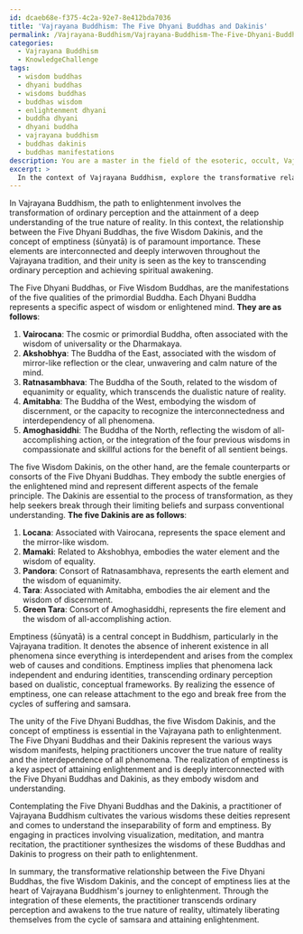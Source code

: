 ```yaml
---
id: dcaeb68e-f375-4c2a-92e7-8e412bda7036
title: 'Vajrayana Buddhism: The Five Dhyani Buddhas and Dakinis'
permalink: /Vajrayana-Buddhism/Vajrayana-Buddhism-The-Five-Dhyani-Buddhas-and-Dakinis/
categories:
  - Vajrayana Buddhism
  - KnowledgeChallenge
tags:
  - wisdom buddhas
  - dhyani buddhas
  - wisdoms buddhas
  - buddhas wisdom
  - enlightenment dhyani
  - buddha dhyani
  - dhyani buddha
  - vajrayana buddhism
  - buddhas dakinis
  - buddhas manifestations
description: You are a master in the field of the esoteric, occult, Vajrayana Buddhism and Education. You are a writer of tests, challenges, books and deep knowledge on Vajrayana Buddhism for initiates and students to gain deep insights and understanding from. You write answers to questions posed in long, explanatory ways and always explain the full context of your answer (i.e., related concepts, formulas, examples, or history), as well as the step-by-step thinking process you take to answer the challenges. Be rigorous and thorough, and summarize the key themes, ideas, and conclusions at the end.
excerpt: >
  In the context of Vajrayana Buddhism, explore the transformative relationship between the Five Dhyani Buddhas, the five Wisdom Dakinis, and the concept of emptiness (\u015B\u016Bnyat\u0101), illustrating how the unity of these elements contributes to transcend ordinary perception and attain enlightenment.
---
```

In Vajrayana Buddhism, the path to enlightenment involves the transformation of ordinary perception and the attainment of a deep understanding of the true nature of reality. In this context, the relationship between the Five Dhyani Buddhas, the five Wisdom Dakinis, and the concept of emptiness (śūnyatā) is of paramount importance. These elements are interconnected and deeply interwoven throughout the Vajrayana tradition, and their unity is seen as the key to transcending ordinary perception and achieving spiritual awakening.

The Five Dhyani Buddhas, or Five Wisdom Buddhas, are the manifestations of the five qualities of the primordial Buddha. Each Dhyani Buddha represents a specific aspect of wisdom or enlightened mind. **They are as follows**:
1. **Vairocana**: The cosmic or primordial Buddha, often associated with the wisdom of universality or the Dharmakaya.
2. **Akshobhya**: The Buddha of the East, associated with the wisdom of mirror-like reflection or the clear, unwavering and calm nature of the mind.
3. **Ratnasambhava**: The Buddha of the South, related to the wisdom of equanimity or equality, which transcends the dualistic nature of reality.
4. **Amitabha**: The Buddha of the West, embodying the wisdom of discernment, or the capacity to recognize the interconnectedness and interdependency of all phenomena.
5. **Amoghasiddhi**: The Buddha of the North, reflecting the wisdom of all-accomplishing action, or the integration of the four previous wisdoms in compassionate and skillful actions for the benefit of all sentient beings.

The five Wisdom Dakinis, on the other hand, are the female counterparts or consorts of the Five Dhyani Buddhas. They embody the subtle energies of the enlightened mind and represent different aspects of the female principle. The Dakinis are essential to the process of transformation, as they help seekers break through their limiting beliefs and surpass conventional understanding. **The five Dakinis are as follows**:
1. **Locana**: Associated with Vairocana, represents the space element and the mirror-like wisdom.
2. **Mamaki**: Related to Akshobhya, embodies the water element and the wisdom of equality.
3. **Pandora**: Consort of Ratnasambhava, represents the earth element and the wisdom of equanimity.
4. **Tara**: Associated with Amitabha, embodies the air element and the wisdom of discernment.
5. **Green Tara**: Consort of Amoghasiddhi, represents the fire element and the wisdom of all-accomplishing action.

Emptiness (śūnyatā) is a central concept in Buddhism, particularly in the Vajrayana tradition. It denotes the absence of inherent existence in all phenomena since everything is interdependent and arises from the complex web of causes and conditions. Emptiness implies that phenomena lack independent and enduring identities, transcending ordinary perception based on dualistic, conceptual frameworks. By realizing the essence of emptiness, one can release attachment to the ego and break free from the cycles of suffering and samsara.

The unity of the Five Dhyani Buddhas, the five Wisdom Dakinis, and the concept of emptiness is essential in the Vajrayana path to enlightenment. The Five Dhyani Buddhas and their Dakinis represent the various ways wisdom manifests, helping practitioners uncover the true nature of reality and the interdependence of all phenomena. The realization of emptiness is a key aspect of attaining enlightenment and is deeply interconnected with the Five Dhyani Buddhas and Dakinis, as they embody wisdom and understanding.

Contemplating the Five Dhyani Buddhas and the Dakinis, a practitioner of Vajrayana Buddhism cultivates the various wisdoms these deities represent and comes to understand the inseparability of form and emptiness. By engaging in practices involving visualization, meditation, and mantra recitation, the practitioner synthesizes the wisdoms of these Buddhas and Dakinis to progress on their path to enlightenment.

In summary, the transformative relationship between the Five Dhyani Buddhas, the five Wisdom Dakinis, and the concept of emptiness lies at the heart of Vajrayana Buddhism's journey to enlightenment. Through the integration of these elements, the practitioner transcends ordinary perception and awakens to the true nature of reality, ultimately liberating themselves from the cycle of samsara and attaining enlightenment.
